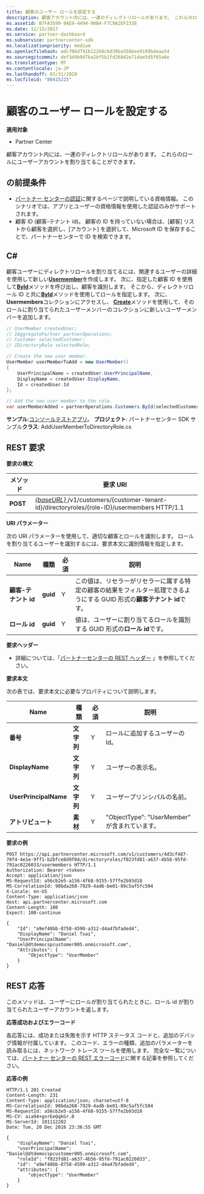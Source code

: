 ```yaml
---
title: 顧客のユーザー ロールを設定する
description: 顧客アカウント内には、一連のディレクトリロールがあります。 これらのロールにユーザーアカウントを割り当てることができます。
ms.assetid: B7FA3599-9AE9-4494-90B4-F7C9A2EF2338
ms.date: 12/15/2017
ms.service: partner-dashboard
ms.subservice: partnercenter-sdk
ms.localizationpriority: medium
ms.openlocfilehash: edc706d791b12268cbd39ba356bee9199bdeaa54
ms.sourcegitcommit: def3d4b9d7ba2bf5b1fd268d2e71dae5d5f65a6e
ms.translationtype: MT
ms.contentlocale: ja-JP
ms.lasthandoff: 03/31/2020
ms.locfileid: "80415225"
---
```

# <a name="set-user-roles-for-a-customer"></a>顧客のユーザー ロールを設定する


**適用対象**

- Partner Center

顧客アカウント内には、一連のディレクトリロールがあります。 これらのロールにユーザーアカウントを割り当てることができます。

## <a name="span-idprerequisitesspan-idprerequisitesspan-idprerequisitesprerequisites"></a><span id="Prerequisites"/><span id="prerequisites"/><span id="PREREQUISITES"/>の前提条件


- [パートナー センターの認証](partner-center-authentication.md)に関するページで説明している資格情報。 このシナリオでは、アプリとユーザーの資格情報を使用した認証のみがサポートされます。
- 顧客 ID (顧客-テナント id)。 顧客の ID を持っていない場合は、[顧客] リストから顧客を選択し、[アカウント] を選択して、Microsoft ID を保存することで、パートナーセンターで ID を検索できます。

## <a name="span-idc_span-idc_c"></a><span id="C_"/><span id="c_"/>C#


顧客ユーザーにディレクトリロールを割り当てるには、関連するユーザーの詳細を使用して新しい[**Usermember**](https://docs.microsoft.com/dotnet/api/microsoft.store.partnercenter.models.roles.usermember)を作成します。 次に、指定した顧客 ID を使用して[**ById**](https://docs.microsoft.com/dotnet/api/microsoft.store.partnercenter.customers.icustomercollection.byid)メソッドを呼び出し、顧客を識別します。 そこから、ディレクトリロール ID と共に[**ById**](https://docs.microsoft.com/dotnet/api/microsoft.store.partnercenter.customerdirectoryroles.idirectoryrolecollection.byid)メソッドを使用してロールを指定します。 次に、 **Usermembers**コレクションにアクセスし、 [**Create**](https://docs.microsoft.com/dotnet/api/microsoft.store.partnercenter.customerdirectoryroles.iusermembercollection.create)メソッドを使用して、そのロールに割り当てられたユーザーメンバーのコレクションに新しいユーザーメンバーを追加します。

``` csharp
// UserMember createdUser;
// IAggregatePartner partnerOperations;
// Customer selectedCustomer;
// IDirectoryRole selectedRole;

// Create the new user member.
UserMember userMemberToAdd = new UserMember()
{
    UserPrincipalName = createdUser.UserPrincipalName,
    DisplayName = createdUser.DisplayName,
    Id = createdUser.Id
};

// Add the new user member to the role.
var userMemberAdded = partnerOperations.Customers.ById(selectedCustomer.Id).DirectoryRoles.ById(selectedRole.Id).UserMembers.Create(userMemberToAdd);
```

**サンプル**:[コンソールテストアプリ](console-test-app.md)。 **プロジェクト**: パートナーセンター SDK サンプル**クラス**: AddUserMemberToDirectoryRole.cs

## <a name="span-idrest_requestspan-idrest_requestspan-idrest_requestrest-request"></a><span id="REST_Request"/><span id="rest_request"/><span id="REST_REQUEST"/>REST 要求


**要求の構文**

| メソッド   | 要求 URI                                                                                                                 |
|----------|-----------------------------------------------------------------------------------------------------------------------------|
| **POST** | [ *{baseURL}* ](partner-center-rest-urls.md)/v1/customers/{customer-tenant-id}/directoryroles/{role-ID}/usermembers HTTP/1.1 |

 

**URI パラメーター**

次の URI パラメーターを使用して、適切な顧客とロールを識別します。 ロールを割り当てるユーザーを識別するには、要求本文に識別情報を指定します。

| Name                   | 種類     | 必須 | 説明                                                                                                                                            |
|------------------------|----------|----------|--------------------------------------------------------------------------------------------------------------------------------------------------------|
| **顧客-テナント id** | **guid** | Y        | この値は、リセラーがリセラーに属する特定の顧客の結果をフィルター処理できるようにする GUID 形式の**顧客テナント id**です。 |
| **ロール id**            | **guid** | Y        | 値は、ユーザーに割り当てるロールを識別する GUID 形式の**ロール id**です。                                                              |

 

**要求ヘッダー**

- 詳細については、「[パートナーセンターの REST ヘッダー](headers.md) 」を参照してください。

**要求本文**

次の表では、要求本文に必要なプロパティについて説明します。

| Name                  | 種類       | 必須 | 説明                            |
|-----------------------|------------|----------|----------------------------------------|
| **番号**                | **文字列** | Y        | ロールに追加するユーザーの Id。 |
| **DisplayName**       | **文字列** | Y        | ユーザーの表示名。 |
| **UserPrincipalName** | **文字列** | Y        | ユーザープリンシパルの名前。        |
| **アトリビュート**        | **素材** | Y        | "ObjectType": "UserMember" が含まれています。     |

 

**要求の例**

```http
POST https://api.partnercenter.microsoft.com/v1/customers/4d3cf487-70f4-4e1e-9ff1-b2bfce8d9f04/directoryroles/f023fd81-a637-4b56-95fd-791ac0226033/usermembers HTTP/1.1
Authorization: Bearer <token>
Accept: application/json
MS-RequestId: a56cb2e5-a156-4f68-9155-57ffe2b93d18
MS-CorrelationId: 90bda268-7929-4ad6-be01-89c5af5fc504
X-Locale: en-US
Content-Type: application/json
Host: api.partnercenter.microsoft.com
Content-Length: 180
Expect: 100-continue

{
    "Id": "a9ef48bb-8758-4590-a312-d4a47bfaded4",
    "DisplayName": "Daniel Tsai",
    "UserPrincipalName": "Daniel@dtdemocspcustomer005.onmicrosoft.com",
    "Attributes": {
        "ObjectType": "UserMember"
    }
}
```

## <a name="span-idrest_responsespan-idrest_responsespan-idrest_responserest-response"></a><span id="REST_Response"/><span id="rest_response"/><span id="REST_RESPONSE"/>REST 応答


このメソッドは、ユーザーにロールが割り当てられたときに、ロール id が割り当てられたユーザーアカウントを返します。

**応答成功およびエラーコード**

各応答には、成功または失敗を示す HTTP ステータス コードと、追加のデバッグ情報が付属しています。 このコード、エラーの種類、追加のパラメーターを読み取るには、ネットワーク トレース ツールを使用します。 完全な一覧については、[パートナー センターの REST エラーコード](error-codes.md)に関する記事を参照してください。

**応答の例**

```http
HTTP/1.1 201 Created
Content-Length: 231
Content-Type: application/json; charset=utf-8
MS-CorrelationId: 90bda268-7929-4ad6-be01-89c5af5fc504
MS-RequestId: a56cb2e5-a156-4f68-9155-57ffe2b93d18
MS-CV: aia94+gnrEeQqkGr.0
MS-ServerId: 101112202
Date: Tue, 20 Dec 2016 23:36:55 GMT

{
    "displayName": "Daniel Tsai",
    "userPrincipalName": "Daniel@dtdemocspcustomer005.onmicrosoft.com",
    "roleId": "f023fd81-a637-4b56-95fd-791ac0226033",
    "id": "a9ef48bb-8758-4590-a312-d4a47bfaded4",
    "attributes": {
        "objectType": "UserMember"
    }
}
```

 

 




